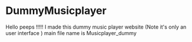 # DummyMusicplayer
Hello peeps !!!!! I made this  dummy music player website (Note it's only an user interface ) 
main file name is Musicplayer_dummy


